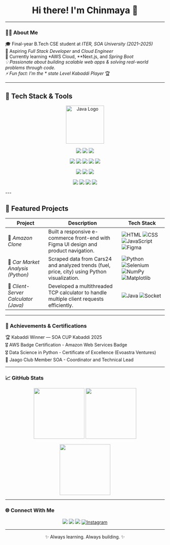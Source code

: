 <!-- PROFILE HEADER -->
<h1 align="center">Hi there! I'm Chinmaya 👋</h1>


---

### 👨‍💻 About Me  
🎓 Final-year B.Tech CSE student at *ITER, SOA University (2021–2025)*  
💼 Aspiring *Full Stack Developer* and *Cloud Engineer*  
🌱 Currently learning *AWS Cloud, **Next.js, and **Spring Boot*  
💡 Passionate about building scalable web apps & solving real-world problems through code.  
⚡ Fun fact: I’m the * state Level Kabaddi Player* 🏆  

---
## 🧰 Tech Stack & Tools

<p align="center">
  <!-- Java Logo -->
  <img src="https://cdn.jsdelivr.net/gh/devicons/devicon/icons/java/java-original-wordmark.svg" alt="Java Logo" width="120" height="120"/>
</p>


<p align="center">
  <!-- Languages -->
  <img src="https://img.shields.io/badge/Java-007396?style=for-the-badge&logo=openjdk&logoColor=white" />
  <img src="https://img.shields.io/badge/JavaScript-F7DF1E?style=for-the-badge&logo=javascript&logoColor=black" />
  <img src="https://img.shields.io/badge/CSS3-1572B6?style=for-the-badge&logo=css3&logoColor=white" />

</p>

<p align="center">
  <!-- Frameworks -->
  <img src="https://img.shields.io/badge/Spring%20Boot-6DB33F?style=for-the-badge&logo=springboot&logoColor=white" />
  <img src="https://img.shields.io/badge/React-20232A?style=for-the-badge&logo=react&logoColor=61DAFB" />
  <img src="https://img.shields.io/badge/Next.js-000000?style=for-the-badge&logo=nextdotjs&logoColor=white" />
  <img src="https://img.shields.io/badge/Cisco%20Packet%20Tracer-1BA0D7?style=for-the-badge&logo=cisco&logoColor=white" />
  <img src="https://img.shields.io/badge/Amazon%20AWS-FF9900?style=for-the-badge&logo=amazonaws&logoColor=white" />


</p>

<p align="center">
  <!-- Databases -->
   <img src="https://img.shields.io/badge/Figma-000000?style=for-the-badge&logo=figma&logoColor=white" />
  <img src="https://img.shields.io/badge/MySQL-005C84?style=for-the-badge&logo=mysql&logoColor=white" />
  <img src="https://img.shields.io/badge/PostgreSQL-316192?style=for-the-badge&logo=postgresql&logoColor=white" />
</p>

<p align="center">
  <!-- Tools -->
  <img src="https://img.shields.io/badge/Git-F05032?style=for-the-badge&logo=git&logoColor=white" />
  <img src="https://img.shields.io/badge/VS%20Code-0078D4?style=for-the-badge&logo=visualstudiocode&logoColor=white" />
  <img src="https://img.shields.io/badge/HTML5-E34F26?style=for-the-badge&logo=html5&logoColor=white" />
  <img src="https://img.shields.io/badge/Vercel-000000?style=for-the-badge&logo=vercel&logoColor=white" />
</p>
---


## 📂 Featured Projects

| Project | Description | Tech Stack |
|--------|-------------|------------|
| 🛒 *Amazon Clone* | Built a responsive e-commerce front-end with Figma UI design and product navigation. | ![HTML](https://img.shields.io/badge/HTML-orange?logo=html5) ![CSS](https://img.shields.io/badge/CSS-blue?logo=css3) ![JavaScript](https://img.shields.io/badge/JavaScript-yellow?logo=javascript) ![Figma](https://img.shields.io/badge/Figma-%23F24E1E?logo=figma&logoColor=white) |
| 🚗 *Car Market Analysis (Python)* | Scraped data from Cars24 and analyzed trends (fuel, price, city) using Python visualization. | ![Python](https://img.shields.io/badge/Python-%233776AB?logo=python&logoColor=white) ![Selenium](https://img.shields.io/badge/Selenium-%2343B02A?logo=selenium&logoColor=white) ![NumPy](https://img.shields.io/badge/NumPy-%23013243?logo=numpy&logoColor=white) ![Matplotlib](https://img.shields.io/badge/Matplotlib-%230C55A5?logo=plotly&logoColor=white) |
| 🧮 *Client-Server Calculator (Java)* | Developed a multithreaded TCP calculator to handle multiple client requests efficiently. | ![Java](https://img.shields.io/badge/Java-%23ED8B00?logo=java&logoColor=white) ![Socket](https://img.shields.io/badge/Socket_Programming-grey) |
---


### 🏅 Achievements & Certifications

🏆 Kabaddi Winner — SOA CUP Kabaddi 2025<br>
🎖  AWS Badge Certification - Amazon Web Services Badge<br>
🎖  Data Science in Python -  Certificate of Excellence (Evoastra Ventures)<br>
🌟 Jaago Club Member SOA - Coordinator and Technical Lead<br>

---

### 📈 GitHub Stats  

<p align="center">
  <img src="https://github-readme-stats.vercel.app/api?username=CHINMAYAA45&show_icons=true&theme=radical" height="160"/>
  <img src="https://github-readme-streak-stats.herokuapp.com/?user=CHINMAYAA45&theme=radical" height="160"/>
</p>

<p align="center">
  <img src="https://github-readme-stats.vercel.app/api/top-langs/?username=CHINMAYAA45&layout=compact&theme=radical" height="160"/>
</p>

---

### 🌐 Connect With Me  

<p align="center">
  <a href="mailto:nayakchinmaya349@gmail.com"><img src="https://img.shields.io/badge/Gmail-D14836?style=for-the-badge&logo=gmail&logoColor=white"/></a>
  <a href="https://www.linkedin.com/in/chinmaya-nayak-"><img src="https://img.shields.io/badge/LinkedIn-0077B5?style=for-the-badge&logo=linkedin&logoColor=white"/></a>
  <a href="https://github.com/CHINMAYAA45"><img src="https://img.shields.io/badge/GitHub-100000?style=for-the-badge&logo=github&logoColor=white"/></a>
  <a href="https://www.instagram.com/chhiiinnnuuuu" target="_blank"><img src="https://img.shields.io/badge/Instagram-%23E4405F.svg?style=for-the-badge&logo=instagram&logoColor=white" alt="Instagram" /></a>

</p>

---

<p align="center">✨ Always learning. Always building. ✨</p>
